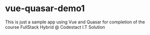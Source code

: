 # vue-quasar-demo1
This is just a sample app using Vue and Quasar for completion of the course FullStack Hybrid @ Codestact I.T Solution
